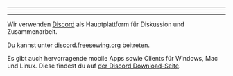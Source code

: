 ***

***

Wir verwenden [Discord](https://discord.freesewing.org/) als Hauptplattform für Diskussion und Zusammenarbeit.

Du kannst unter [discord.freesewing.org](https://discord.freesewing.org) beitreten.

Es gibt auch hervorragende mobile Apps sowie Clients für Windows, Mac und Linux. Diese findest du auf [der Discord Download-Seite](https://discord.com/download).
